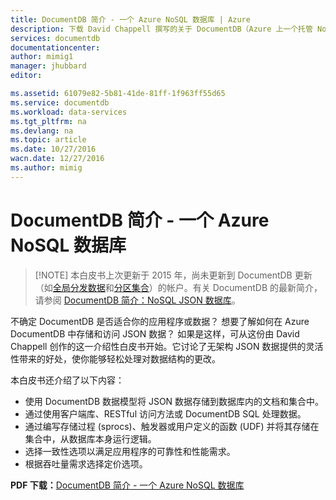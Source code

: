 ```yaml
---
title: DocumentDB 简介 - 一个 Azure NoSQL 数据库 | Azure
description: 下载 David Chappell 撰写的关于 DocumentDB（Azure 上一个托管 NoSQL 数据库）的白皮书。
services: documentdb
documentationcenter: 
author: mimig1
manager: jhubbard
editor: 

ms.assetid: 61079e82-5b81-41de-81ff-1f963ff55d65
ms.service: documentdb
ms.workload: data-services
ms.tgt_pltfrm: na
ms.devlang: na
ms.topic: article
ms.date: 10/27/2016
wacn.date: 12/27/2016
ms.author: mimig
---
```


# DocumentDB 简介 - 一个 Azure NoSQL 数据库 

> [!NOTE] 本白皮书上次更新于 2015 年，尚未更新到 DocumentDB 更新（如[全局分发数据](./documentdb-distribute-data-globally.md)和[分区集合](./documentdb-partition-data.md)）的帐户。有关 DocumentDB 的最新简介，请参阅 [DocumentDB 简介：NoSQL JSON 数据库](./documentdb-introduction.md)。

不确定 DocumentDB 是否适合你的应用程序或数据？ 想要了解如何在 Azure DocumentDB 中存储和访问 JSON 数据？ 如果是这样，可从这份由 David Chappell 创作的这一介绍性白皮书开始。它讨论了无架构 JSON 数据提供的灵活性带来的好处，使你能够轻松处理对数据结构的更改。

本白皮书还介绍了以下内容：

- 使用 DocumentDB 数据模型将 JSON 数据存储到数据库内的文档和集合中。
- 通过使用客户端库、RESTful 访问方法或 DocumentDB SQL 处理数据。
- 通过编写存储过程 (sprocs)、触发器或用户定义的函数 (UDF) 并将其存储在集合中，从数据库本身运行逻辑。
- 选择一致性选项以满足应用程序的可靠性和性能需求。
- 根据吞吐量需求选择定价选项。

**PDF 下载：**[DocumentDB 简介 - 一个 Azure NoSQL 数据库](http://go.microsoft.com/fwlink/?LinkId=511318)

<!---HONumber=Mooncake_1219_2016-->
